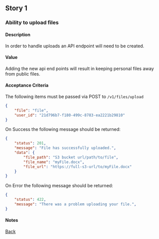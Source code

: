 ## Story 1

### Ability to upload files

#### Description
In order to handle uploads an API endpoint will need to be created.

#### Value
Adding the new api end points will result in keeping personal files away from public files.

#### Acceptance Criteria
The following items must be passed via POST to `/v1/files/upload`
```json
{
    "file": "file",
    "user_id": "21d796b7-f180-499c-8783-ea2221b29810"
}
```
On Success the following message should be returned:
```json
{
    "status": 201,
    "message": "File has successfully uploaded.",
    "data": {
        "file_path": "S3 bucket url/path/to/file",
        "file_name": "myFile.docx",
        "file_url": "https://full-s3-url/to/myFile.docx"
    }
}
```
On Error the following message should be returned:
```json
{
    "status": 422,
    "message": "There was a problem uploading your file.",
}
```

#### Notes


[Back](stories.md)
